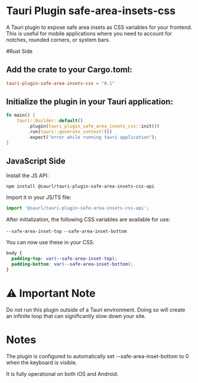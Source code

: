 # Tauri Plugin safe-area-insets-css

A Tauri plugin to expose safe area insets as CSS variables for your frontend. This is useful for mobile applications where you need to account for notches, rounded corners, or system bars.

#Rust Side

## Add the crate to your Cargo.toml:
```toml
tauri-plugin-safe-area-insets-css = "0.1"
```


## Initialize the plugin in your Tauri application:
```rust
fn main() {
    tauri::Builder::default()
        .plugin(tauri_plugin_safe_area_insets_css::init())
        .run(tauri::generate_context!())
        .expect("error while running tauri application");
}
```

## JavaScript Side

Install the JS API:
```bash
npm install @saurl/tauri-plugin-safe-area-insets-css-api
```

Import it in your JS/TS file:
```ts
import '@saurl/tauri-plugin-safe-area-insets-css-api';
```

After initialization, the following CSS variables are available for use:

`--safe-area-inset-top`
`--safe-area-inset-bottom`

You can now use these in your CSS:
```css
body {
  padding-top: var(--safe-area-inset-top);
  padding-bottom: var(--safe-area-inset-bottom);
}
```
# ⚠️ Important Note

Do not run this plugin outside of a Tauri environment. Doing so will create an infinite loop that can significantly slow down your site.

# Notes

The plugin is configured to automatically set --safe-area-inset-bottom to 0 when the keyboard is visible.

It is fully operational on both iOS and Android.
